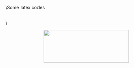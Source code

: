 
\Some latex codes

\
\
<p align="center"><img src="/LatexSourceCodes/tex/c50b81c282d6e65eabfe576118e75e8c.svg?invert_in_darkmode&sanitize=true" align=middle width=266.5842927pt height=103.30087185pt/></p>

